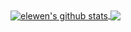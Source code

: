 <a href="https://github.com/elewen">
  <img align="center" src="https://github-readme-stats.vercel.app/api?username=elewen&show_icons=true&theme=onedark" alt="elewen's github stats" />
</a>
<a href="https://github.com/elewen">
  <img align="center" src="https://github-readme-stats.vercel.app/api/top-langs/?username=elewen&layout=compact&show_icons=true&theme=onedark" />
</a>
